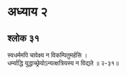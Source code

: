 # अध्याय २

## श्लोक ३१

स्वधर्ममपि चावेक्ष्य न विकम्पितुमर्हसि ।<br>धर्म्याद्धि युद्धाच्छ्रेयोऽन्यत्क्षत्रियस्य न विद्यते ॥ २-३१॥<br><br>

